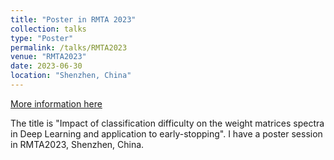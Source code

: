 ```yaml
---
title: "Poster in RMTA 2023"
collection: talks
type: "Poster"
permalink: /talks/RMTA2023
venue: "RMTA2023"
date: 2023-06-30
location: "Shenzhen, China"
---
```


[More information here](https://sites.google.com/view/shenzhen-rmt-conference/home?authuser=0)

The title is "Impact of classification difficulty on the weight matrices spectra in Deep Learning and application to early-stopping". I have a poster session in RMTA2023, Shenzhen, China.
